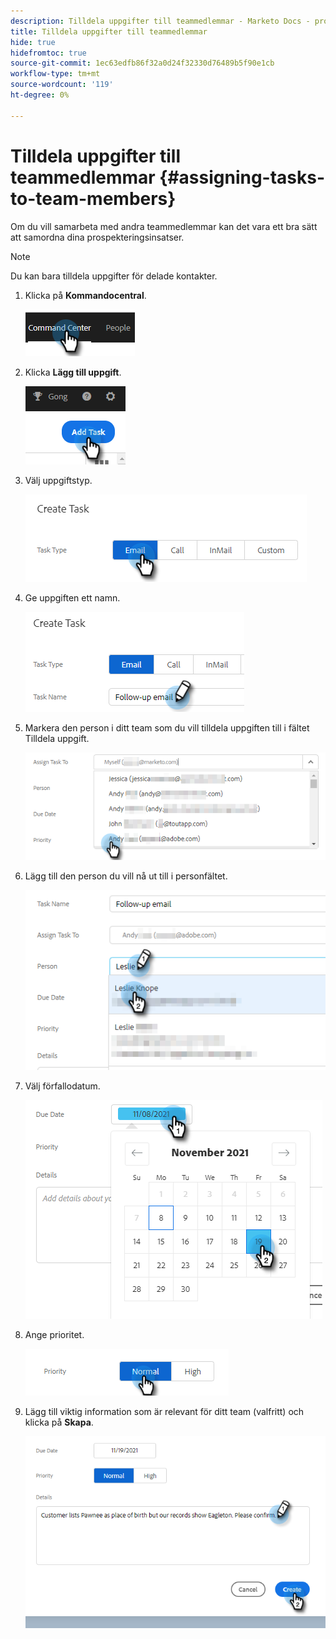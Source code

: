 ```yaml
---
description: Tilldela uppgifter till teammedlemmar - Marketo Docs - produktdokumentation
title: Tilldela uppgifter till teammedlemmar
hide: true
hidefromtoc: true
source-git-commit: 1ec63edfb86f32a0d24f32330d76489b5f90e1cb
workflow-type: tm+mt
source-wordcount: '119'
ht-degree: 0%

---
```


# Tilldela uppgifter till teammedlemmar {#assigning-tasks-to-team-members}

Om du vill samarbeta med andra teammedlemmar kan det vara ett bra sätt att samordna dina prospekteringsinsatser.

>[!NOTE]
>
>Du kan bara tilldela uppgifter för delade kontakter.

1. Klicka på **Kommandocentral**.

   ![](assets/assigning-tasks-to-team-members-1.png)

1. Klicka **Lägg till uppgift**.

   ![](assets/assigning-tasks-to-team-members-2.png)

1. Välj uppgiftstyp.

   ![](assets/assigning-tasks-to-team-members-3.png)

1. Ge uppgiften ett namn.

   ![](assets/assigning-tasks-to-team-members-4.png)

1. Markera den person i ditt team som du vill tilldela uppgiften till i fältet Tilldela uppgift.

   ![](assets/assigning-tasks-to-team-members-5.png)

1. Lägg till den person du vill nå ut till i personfältet.

   ![](assets/assigning-tasks-to-team-members-6.png)

1. Välj förfallodatum.

   ![](assets/assigning-tasks-to-team-members-7.png)

1. Ange prioritet.

   ![](assets/assigning-tasks-to-team-members-8.png)

1. Lägg till viktig information som är relevant för ditt team (valfritt) och klicka på **Skapa**.

   ![](assets/assigning-tasks-to-team-members-9.png)

